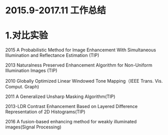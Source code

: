 # 2015.9-2017.11 工作总结
# 1.对比实验
  2015 A Probabilistic Method for Image Enhancement With Simultaneous Illumination and Reflectance Estimation (TIP)
  
  2013 Naturalness Preserved Enhancement Algorithm for Non-Uniform Illumination Images (TIP)
  
  2010 Globally Optimized Linear Windowed Tone Mapping（IEEE Trans. Vis. Comput. Graph)
  
  2011 A Generalized Unsharp Masking Algorithm(TIP)
  
  2013-LDR Contrast Enhancement Based on Layered Difference Representation of 2D Histograms(TIP)
  
  2016 A fusion-based enhancing method for weakly illuminated images(Signal Processing)
